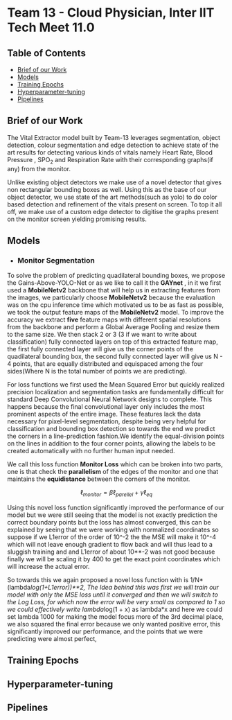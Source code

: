 # Team 13 - Cloud Physician, Inter IIT Tech Meet 11.0



## Table of Contents

- [Brief of our Work](#brief-of-our-work)
- [Models](#Models)
- [Training Epochs](#training-epochs)
- [Hyperparameter-tuning](#Hyperparameter-tuning)
- [Pipelines](#Pipelines)


## Brief of our Work

The Vital Extractor model built by Team-13 leverages segmentation, object detection, colour segmentation and edge detection to achieve state of the art results for detecting various kinds of vitals namely Heart Rate, Blood Pressure , SPO<sub>2</sub> and Respiration Rate with their corresponding graphs(if any) from the monitor.

Unlike existing object detectors we make use of a novel detector that gives non rectangular bounding boxes as well. Using this as the base of our object detector, we use state of the art methods(such as yolo) to do color based detection and refinement of the vitals present on screen. To top it all off, we make use of a custom edge detector to digitise the graphs present on the monitor screen yielding promising results.

## Models

- ### Monitor Segmentation

To solve the problem of predicting quadilateral bounding boxes, we propose the Gains-Above-YOLO-Net or as we like to call it the <b>GAYnet</b> , in it we first used a <b>MobileNetv2</b> backbone that will help us in extracting features from the images,  we particularly choose **MobileNetv2** because the evaluation was on the cpu inference time which motivated us to be as fast as possible, we took the output feature maps of the **MobileNetv2** model. To improve the accuracy we extract **five** feature maps with different spatial resolutions from the backbone and perform a Global Average Pooling and resize them to the same size. We then stack 2 or 3 (3 if we want to write about classification) fully connected layers on top of this extracted feature map, the first fully connected layer will give us the corner points of the quadilateral bounding box, the second fully connected layer will give us N - 4 points, that are equally distributed and equispaced among the four sides(Where N is the total number of points we are predicting).


For loss functions we first used the Mean Squared Error but quickly realized precision localization and segmentation tasks are fundamentally difficult for standard Deep Convolutional Neural Network designs to complete. This happens because the final convolutional layer only includes the most prominent aspects of the entire image. These features lack the data necessary for pixel-level segmentation, despite being very helpful for classification and bounding box detection so towards the end we predict the corners in a line-prediction fashion.We identify the equal-division points on the lines in addition to the four corner points, allowing the labels to be created automatically with no further human input needed.

We call this loss function **Monitor Loss** which can be broken into two parts, one is that check the **parallelism** of the edges of the monitor and one that maintains the **equidistance** between the corners of the monitor.

$$\ell _{monitor} = \beta \ell _{parellel} + \gamma \ell_{eq}$$

Using this novel loss function significantly improved the performance of our model but we were still seeing that the model is not exactly prediction the correct boundary points but the loss has almost converged, this can be explained by seeing that we were working with normalized coordinates so suppose if we L1error of the order of 10^-2 the the MSE will make it 10^-4 which will not leave enough gradient to flow back and will thus lead to a sluggish training and and L1error of about 10**-2 was not good because finally we will be scaling it by 400 to get the exact point coordinates which will increase the actual error.

So towards this we again proposed a novel loss function with is 1/N*(lambda*log(1+L1error))**2,
The Idea behind this was first we will train our model with only the MSE loss until it converged and then we will switch to the Log Loss, for which now the error will be very small as compared to 1 so we could effectively write lambda*log(1 + x) as lambda*x and here we could set lambda 1000 for making the model focus more of the 3rd decimal place, we also squared the final error because we only wanted positive error, this significantly improved our performance, and the points that we were predicting were almost perfect,



## Training Epochs



## Hyperparameter-tuning


## Pipelines



